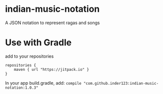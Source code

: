 # indian-music-notation
A JSON notation to represent ragas and songs 

# Use with Gradle
add to your repositories

```
repositories {
    maven { url "https://jitpack.io" }
}
```

In your app build.gradle, add:  `compile "com.github.inder123:indian-music-notation:1.0.3"`
